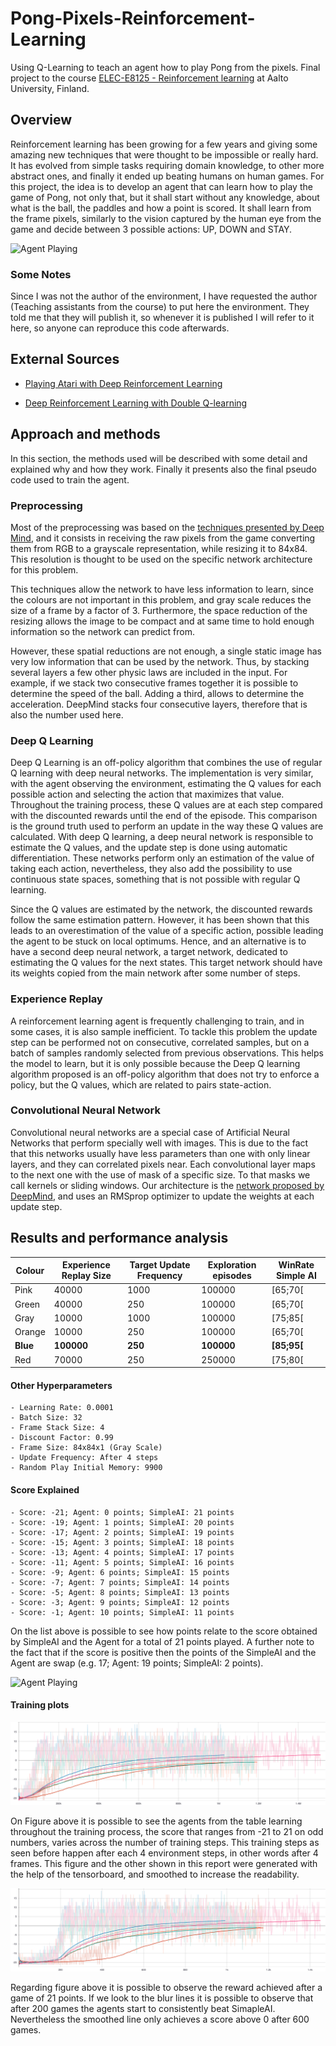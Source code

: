 # Pong-Pixels-Reinforcement-Learning

Using Q-Learning to teach an agent how to play Pong from the pixels. Final project to the course [ELEC-E8125 - Reinforcement learning](https://mycourses.aalto.fi/course/view.php?id=24753) at Aalto University, Finland.


## Overview 

Reinforcement learning has been growing for a few years and giving some amazing new techniques that were thought to be impossible or really hard. It has evolved from simple tasks requiring domain knowledge, to other more abstract ones, and finally it ended up beating humans on human games. For this project, the idea is to develop an agent that can learn how to play the game of Pong, not only that, but it shall start without any knowledge, about what is the ball, the paddles and how a point is scored. It shall learn from the frame pixels, similarly to the vision captured by the human eye from the game and decide between 3 possible actions: UP, DOWN and STAY.

![Agent Playing](https://raw.githubusercontent.com/NetoPedro/Pong-Pixels-Reinforcement-Learning/master/images/image_2.png)

### Some Notes 

Since I was not the author of the environment, I have requested the author (Teaching assistants from the course) to put here the environment. They told me that they will publish it, so whenever it is published I will refer to it here, so anyone can reproduce this code afterwards.

## External Sources 

- [Playing Atari with Deep Reinforcement Learning](https://arxiv.org/pdf/1312.5602.pdf)

- [Deep Reinforcement Learning with Double Q-learning](https://arxiv.org/pdf/1509.06461.pdf)


## Approach and methods

In this section, the methods used will be described with some detail and explained why and how they work. Finally it presents also the final pseudo code used to train the agent. 

### Preprocessing

Most of the preprocessing was based on the [techniques presented by Deep Mind](https://arxiv.org/pdf/1312.5602.pdf), and it consists in receiving the raw pixels from the game converting them from RGB to a grayscale representation, while resizing it to 84x84. This resolution is thought to be used on the specific network architecture for this problem. 

This techniques allow the network to have less information to learn, since the colours are not important in this problem, and gray scale reduces the size of a frame by a factor of 3. Furthermore, the space reduction of the resizing allows the image to be compact and at same time to hold enough information so the network can predict from. 

However, these spatial reductions are not enough, a single static image has very low information that can be used by the network. Thus, by stacking several layers a few other physic laws are included in the input. For example, if we stack two consecutive frames together it is possible to determine the speed of the ball. Adding a third, allows to determine the acceleration. DeepMind stacks four consecutive layers, therefore that is also the number used here. 

### Deep Q Learning

Deep Q Learning is an off-policy algorithm that combines the use of regular Q learning with deep neural networks. The implementation is very similar, with the agent observing the environment, estimating the Q values for each possible action and selecting the action that maximizes that value.  Throughout the training process, these Q values are at each step compared with the discounted rewards until the end of the episode. This comparison is the ground truth used to perform an update in the way these Q values are calculated. With deep Q learning, a deep neural network is responsible to estimate the Q values, and the update step is done using automatic differentiation. These networks perform only an estimation of the value of taking each action, nevertheless, they also add the possibility to use continuous state spaces, something that is not possible with regular Q learning.  

Since the Q values are estimated by the network, the discounted rewards follow the same estimation pattern. However, it has been shown that this leads to an overestimation of the value of a specific action, possible leading the agent to be stuck on local optimums. Hence, and an alternative is to have a second deep neural network, a target network, dedicated to estimating the Q values for the next states. This target network should have its weights copied from the main network after some number of steps. 

### Experience Replay

A reinforcement learning agent is frequently challenging to train, and in some cases, it is also sample inefficient. To tackle this problem the update step can be performed not on consecutive, correlated samples, but on a batch of samples randomly selected from previous observations. This helps the model to learn, but it is only possible because the Deep Q learning algorithm proposed is an off-policy algorithm that does not try to enforce a policy, but the Q values, which are related to pairs state-action. 

### Convolutional Neural Network

Convolutional neural networks are a special case of Artificial Neural Networks that perform specially well with images. This is due to the fact that this networks usually have less parameters than one with only linear layers, and they can correlated pixels near. Each convolutional layer maps to the next one with the use of mask of a specific size. To that masks we call kernels or sliding windows. Our architecture is the [network proposed by DeepMind](https://arxiv.org/pdf/1509.06461.pdf), and uses an RMSprop optimizer to update the weights at each update step. 




## Results and performance analysis

| Colour  | Experience Replay Size | Target Update Frequency  | Exploration episodes | WinRate Simple AI  | 
| ------------- | ------------- | ------------- | ------------- | ------------- |
| Pink  | 40000 | 1000  | 100000  | \[65;70\[  | 
| Green  | 40000  | 250  | 100000  | \[65;70\[   | 
| Gray  | 10000  | 1000  | 100000  | \[75;85\[  | 
| Orange  | 10000  | 250  | 100000  | \[65;70\[  | 
| **Blue**  | **100000**  | **250**  | **100000**  | **\[85;95\[**  | 
| Red  | 70000  | 250  | 250000  | \[75;80\[  | 

#### Other Hyperparameters 


    - Learning Rate: 0.0001
    - Batch Size: 32
    - Frame Stack Size: 4
    - Discount Factor: 0.99
    - Frame Size: 84x84x1 (Gray Scale)
    - Update Frequency: After 4 steps
    - Random Play Initial Memory: 9900

#### Score Explained

    - Score: -21; Agent: 0 points; SimpleAI: 21 points
    - Score: -19; Agent: 1 points; SimpleAI: 20 points
    - Score: -17; Agent: 2 points; SimpleAI: 19 points
    - Score: -15; Agent: 3 points; SimpleAI: 18 points
    - Score: -13; Agent: 4 points; SimpleAI: 17 points
    - Score: -11; Agent: 5 points; SimpleAI: 16 points
    - Score: -9; Agent: 6 points; SimpleAI: 15 points
    - Score: -7; Agent: 7 points; SimpleAI: 14 points
    - Score: -5; Agent: 8 points; SimpleAI: 13 points
    - Score: -3; Agent: 9 points; SimpleAI: 12 points
    - Score: -1; Agent: 10 points; SimpleAI: 11 points

On the list above is possible to see how points relate to the score obtained by SimpleAI and the Agent for a total of 21 points played. A further note to the fact that if the score is positive then the points of the SimpleAI and the Agent are swap (e.g. 17; Agent: 19 points; SimpleAI: 2 points).


![Agent Playing](https://raw.githubusercontent.com/NetoPedro/Pong-Pixels-Reinforcement-Learning/master/images/image_2.png)

#### Training plots 

![Train plot1](./images/Reward_score_steos.svg "Score per training steps")

On Figure above it is possible to see the agents from the table learning throughout the training process, the score that ranges from -21 to 21 on odd numbers, varies across the number of training steps. This training steps as seen before happen after each 4 environment steps, in other words after 4 frames. This figure and the other shown in this report were generated with the help of the tensorboard, and smoothed to increase the readability. 


![Train plot2](./images/Reward_score.svg "Score per games")

Regarding figure above it is possible to observe the reward achieved after a game of 21 points. If we look to the blur lines it is possible to observe that after 200 games the agents start to consistently beat SimapleAI. Nevertheless the smoothed line only achieves a score above 0 after 600 games. 
